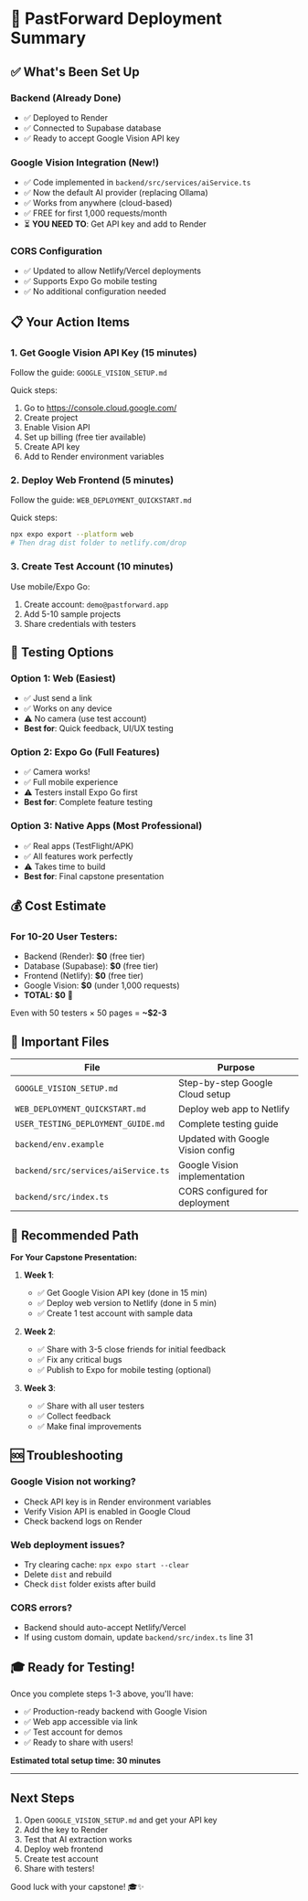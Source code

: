 # 🚀 PastForward Deployment Summary

## ✅ What's Been Set Up

### Backend (Already Done)
- ✅ Deployed to Render
- ✅ Connected to Supabase database
- ✅ Ready to accept Google Vision API key

### Google Vision Integration (New!)
- ✅ Code implemented in `backend/src/services/aiService.ts`
- ✅ Now the default AI provider (replacing Ollama)
- ✅ Works from anywhere (cloud-based)
- ✅ FREE for first 1,000 requests/month
- ⏳ **YOU NEED TO**: Get API key and add to Render

### CORS Configuration
- ✅ Updated to allow Netlify/Vercel deployments
- ✅ Supports Expo Go mobile testing
- ✅ No additional configuration needed

## 📋 Your Action Items

### 1. Get Google Vision API Key (15 minutes)
Follow the guide: `GOOGLE_VISION_SETUP.md`

Quick steps:
1. Go to https://console.cloud.google.com/
2. Create project
3. Enable Vision API
4. Set up billing (free tier available)
5. Create API key
6. Add to Render environment variables

### 2. Deploy Web Frontend (5 minutes)
Follow the guide: `WEB_DEPLOYMENT_QUICKSTART.md`

Quick steps:
```bash
npx expo export --platform web
# Then drag dist folder to netlify.com/drop
```

### 3. Create Test Account (10 minutes)
Use mobile/Expo Go:
1. Create account: `demo@pastforward.app`
2. Add 5-10 sample projects
3. Share credentials with testers

## 📱 Testing Options

### Option 1: Web (Easiest)
- ✅ Just send a link
- ✅ Works on any device
- ⚠️ No camera (use test account)
- **Best for**: Quick feedback, UI/UX testing

### Option 2: Expo Go (Full Features)
- ✅ Camera works!
- ✅ Full mobile experience
- ⚠️ Testers install Expo Go first
- **Best for**: Complete feature testing

### Option 3: Native Apps (Most Professional)
- ✅ Real apps (TestFlight/APK)
- ✅ All features work perfectly
- ⚠️ Takes time to build
- **Best for**: Final capstone presentation

## 💰 Cost Estimate

### For 10-20 User Testers:
- Backend (Render): **$0** (free tier)
- Database (Supabase): **$0** (free tier)
- Frontend (Netlify): **$0** (free tier)
- Google Vision: **$0** (under 1,000 requests)
- **TOTAL: $0** 🎉

Even with 50 testers × 50 pages = **~$2-3**

## 📂 Important Files

| File | Purpose |
|------|---------|
| `GOOGLE_VISION_SETUP.md` | Step-by-step Google Cloud setup |
| `WEB_DEPLOYMENT_QUICKSTART.md` | Deploy web app to Netlify |
| `USER_TESTING_DEPLOYMENT_GUIDE.md` | Complete testing guide |
| `backend/env.example` | Updated with Google Vision config |
| `backend/src/services/aiService.ts` | Google Vision implementation |
| `backend/src/index.ts` | CORS configured for deployment |

## 🎯 Recommended Path

**For Your Capstone Presentation:**

1. **Week 1**: 
   - ✅ Get Google Vision API key (done in 15 min)
   - ✅ Deploy web version to Netlify (done in 5 min)
   - ✅ Create 1 test account with sample data

2. **Week 2**:
   - ✅ Share with 3-5 close friends for initial feedback
   - ✅ Fix any critical bugs
   - ✅ Publish to Expo for mobile testing (optional)

3. **Week 3**:
   - ✅ Share with all user testers
   - ✅ Collect feedback
   - ✅ Make final improvements

## 🆘 Troubleshooting

### Google Vision not working?
- Check API key is in Render environment variables
- Verify Vision API is enabled in Google Cloud
- Check backend logs on Render

### Web deployment issues?
- Try clearing cache: `npx expo start --clear`
- Delete `dist` and rebuild
- Check `dist` folder exists after build

### CORS errors?
- Backend should auto-accept Netlify/Vercel
- If using custom domain, update `backend/src/index.ts` line 31

## 🎓 Ready for Testing!

Once you complete steps 1-3 above, you'll have:
- ✅ Production-ready backend with Google Vision
- ✅ Web app accessible via link
- ✅ Test account for demos
- ✅ Ready to share with users!

**Estimated total setup time: 30 minutes**

---

## Next Steps

1. Open `GOOGLE_VISION_SETUP.md` and get your API key
2. Add the key to Render
3. Test that AI extraction works
4. Deploy web frontend
5. Create test account
6. Share with testers!

Good luck with your capstone! 🎓✨

